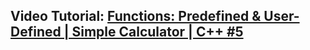 ## Video Tutorial: [Functions: Predefined & User-Defined | Simple Calculator | C++ #5](https://youtu.be/F829Y-om4KQ)